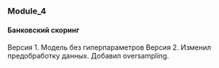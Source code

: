 ### Module_4 
#### Банковский скоринг

Версия 1.  Модель без гиперпараметров
Версия 2.  Изменил предобработку данных. Добавил oversampling.


